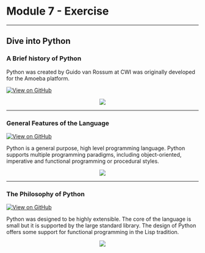 # Module 7 - Exercise
---
## Dive into Python

### A Brief history of Python

Python was created by Guido van Rossum at CWI was originally developed for the Amoeba platform.

[![View on GitHub](https://img.shields.io/badge/GitHub-View_on_GitHub-blue?logo=GitHub)]([https://github.com/sajankedia/fraud_detection](http://varmalabs.github.io/dive-into-python/#:~:text=A%20Brief%20history%20of%20Python))

<center><img src="images/fraud_detection.jpg"/></center>

---
### General Features of the Language

[![View on GitHub](https://img.shields.io/badge/GitHub-View_on_GitHub-blue?logo=GitHub)]([https://github.com/sajankedia/Financial-Models-Numerical-Methods](http://varmalabs.github.io/dive-into-python/2-general-features-of-the-language/))

Python is a general purpose, high level programming language. Python supports multiple programming paradigms, including object-oriented, imperative and functional programming or procedural styles.

<center><img src="images/financial_modeling.jpg"/></center>

---
### The Philosophy of Python

[![View on GitHub](https://img.shields.io/badge/GitHub-View_on_GitHub-blue?logo=GitHub)]([https://github.com/sajankedia/LSTM-Neural-Network-for-Time-Series-Prediction](http://varmalabs.github.io/dive-into-python/3-the-philosophy-of-python/))

Python was designed to be highly extensible. The core of the language is small but it is supported by the large standard library. The design of Python offers some support for functional programming in the Lisp tradition.

<center><img src="https://camo.githubusercontent.com/a085b4fe60690252b8aa2de917c53fc3f63aec21aafea21c8f1ecb543d2c44cb/68747470733a2f2f7777772e616c74756d696e74656c6c6967656e63652e636f6d2f6173736574732f74696d652d7365726965732d70726564696374696f6e2d7573696e672d6c73746d2d646565702d6e657572616c2d6e6574776f726b732f73696e776176655f66756c6c5f7365712e706e67"/></center>


